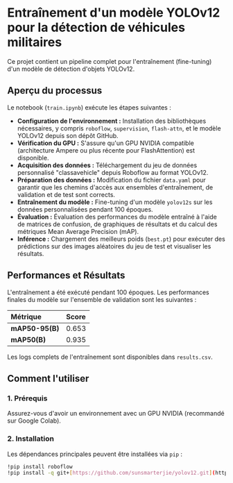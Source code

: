 # Entraînement d'un modèle YOLOv12 pour la détection de véhicules militaires 

Ce projet contient un pipeline complet pour l'entraînement (fine-tuning) d'un modèle de détection d'objets YOLOv12.

## Aperçu du processus

Le notebook (`train.ipynb`) exécute les étapes suivantes :

* **Configuration de l'environnement :** Installation des bibliothèques nécessaires, y compris `roboflow`, `supervision`, `flash-attn`, et le modèle YOLOv12 depuis son dépôt GitHub.
* **Vérification du GPU :** S'assure qu'un GPU NVIDIA compatible (architecture Ampere ou plus récente pour FlashAttention) est disponible.
* **Acquisition des données :** Téléchargement du jeu de données personnalisé "classavehicle" depuis Roboflow au format YOLOv12.
* **Préparation des données :** Modification du fichier `data.yaml` pour garantir que les chemins d'accès aux ensembles d'entraînement, de validation et de test sont corrects.
* **Entraînement du modèle :** Fine-tuning d'un modèle `yolov12s` sur les données personnalisées pendant 100 époques.
* **Évaluation :** Évaluation des performances du modèle entraîné à l'aide de matrices de confusion, de graphiques de résultats et du calcul des métriques Mean Average Precision (mAP).
* **Inférence :** Chargement des meilleurs poids (`best.pt`) pour exécuter des prédictions sur des images aléatoires du jeu de test et visualiser les résultats.

## Performances et Résultats

L'entraînement a été exécuté pendant 100 époques. Les performances finales du modèle sur l'ensemble de validation sont les suivantes :

| Métrique | Score |
| :--- | :--- |
| **mAP50-95(B)** | 0.653 |
| **mAP50(B)** | 0.935 |

Les logs complets de l'entraînement sont disponibles dans `results.csv`.

## Comment l'utiliser

### 1. Prérequis

Assurez-vous d'avoir un environnement avec un GPU NVIDIA (recommandé sur Google Colab).

### 2. Installation

Les dépendances principales peuvent être installées via `pip` :

```bash
!pip install roboflow
!pip install -q git+[https://github.com/sunsmarterjie/yolov12.git](https://github.com/sunsmarterjie/yolov12.git) roboflow supervision flash-attn
